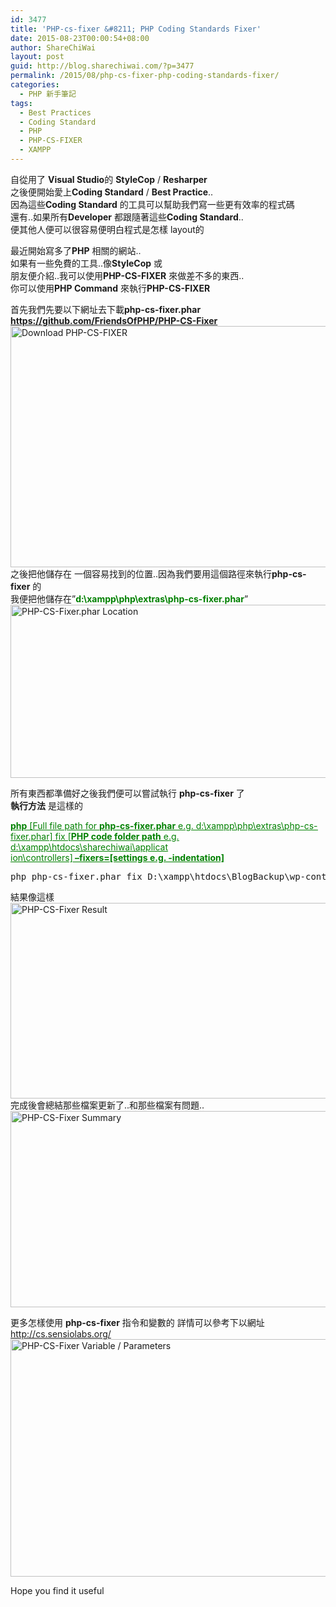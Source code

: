 ```yaml
---
id: 3477
title: 'PHP-cs-fixer &#8211; PHP Coding Standards Fixer'
date: 2015-08-23T00:00:54+08:00
author: ShareChiWai
layout: post
guid: http://blog.sharechiwai.com/?p=3477
permalink: /2015/08/php-cs-fixer-php-coding-standards-fixer/
categories:
  - PHP 新手筆記
tags:
  - Best Practices
  - Coding Standard
  - PHP
  - PHP-CS-FIXER
  - XAMPP
---
```

自從用了 **Visual Studio**的 **StyleCop** / **Resharper**  
之後便開始愛上**Coding Standard** / **Best Practice**..  
因為這些**Coding Standard** 的工具可以幫助我們寫一些更有效率的程式碼  
還有..如果所有**Developer** 都跟隨著這些**Coding Standard**..  
便其他人便可以很容易便明白程式是怎樣 layout的

最近開始寫多了**PHP** 相關的網站..  
如果有一些免費的工具..像**StyleCop** 或  
朋友便介紹..我可以使用**PHP-CS-FIXER** 來做差不多的東西..  
你可以使用**PHP Command** 來執行**PHP-CS-FIXER**

首先我們先要以下網址去下載**php-cs-fixer.phar  
<a href="https://github.com/FriendsOfPHP/PHP-CS-Fixer" target="_blank">https://github.com/FriendsOfPHP/PHP-CS-Fixer</a>**  
<img class="alignnone" src="https://i1.wp.com/farm4.static.flickr.com/3772/20363513662_cbfc643921_z.jpg?resize=625%2C386" alt="Download PHP-CS-FIXER" width="625" height="386" data-recalc-dims="1" />  
之後把他儲存在 一個容易找到的位置..因為我們要用這個路徑來執行**php-cs-fixer** 的  
我便把他儲存在&#8221;<span style="color: #008000;"><strong>d:\xampp\php\extras\php-cs-fixer.phar</strong></span>&#8221;  
<img class="alignnone" src="https://i2.wp.com/farm1.static.flickr.com/419/20184045088_90acd9d9cb_z.jpg?resize=564%2C277" alt="PHP-CS-Fixer.phar Location" width="564" height="277" data-recalc-dims="1" /> 

所有東西都準備好之後我們便可以嘗試執行 **php-cs-fixer** 了  
**執行方法** 是這樣的

<span style="text-decoration: underline;"><span style="color: #008000; text-decoration: underline;"><a style="color: #008000; text-decoration: underline;" href="http://farm1.static.flickr.com/419/20184045088_90acd9d9cb_z.jpg"><strong>php</strong> [Full file path for <strong>php-cs-fixer.phar</strong> e.g. d:\xampp\php\extras\php-cs-fixer.phar] fix [<strong>PHP code folder path</strong> e.g. d:\xampp\htdocs\sharechiwai\applicat</a></span></span>  
<span style="text-decoration: underline;"><span style="color: #008000; text-decoration: underline;"><a style="color: #008000; text-decoration: underline;" href="http://farm1.static.flickr.com/419/20184045088_90acd9d9cb_z.jpg"> ion\controllers]<strong> &#8211;fixers=[settings e.g. -indentation]</strong></a></span></span>

<pre>php php-cs-fixer.phar fix D:\xampp\htdocs\BlogBackup\wp-content --fixers=-indentation
</pre>

結果像這樣  
<img class="alignnone" src="https://i2.wp.com/farm1.static.flickr.com/457/20504680762_f1d6cd9c68_z.jpg?resize=625%2C313" alt="PHP-CS-Fixer Result" width="625" height="313" data-recalc-dims="1" />  
完成後會總結那些檔案更新了..和那些檔案有問題..  
<img class="alignnone" src="https://i2.wp.com/farm1.static.flickr.com/566/20326817189_fea5014c1b_z.jpg?resize=625%2C314" alt="PHP-CS-Fixer Summary" width="625" height="314" data-recalc-dims="1" /> 

更多怎樣使用 **php-cs-fixer** 指令和變數的 詳情可以參考下以網址  
<a href="http://cs.sensiolabs.org/" target="_blank">http://cs.sensiolabs.org/</a>  
<img class="alignnone" src="https://i2.wp.com/farm1.static.flickr.com/342/19890866584_76e8e1ccc2_z.jpg?resize=625%2C380" alt="PHP-CS-Fixer Variable / Parameters" width="625" height="380" data-recalc-dims="1" /> 

Hope you find it useful